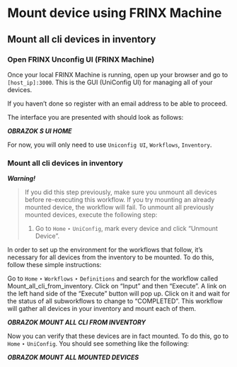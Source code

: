 # Mount device using FRINX Machine

## Mount all cli devices in inventory

### Open FRINX Unconfig UI (FRINX Machine)

Once your local FRINX Machine is running, open up your browser and go to `[host_ip]:3000`. This is the GUI (UniConfig UI) for managing all of your devices.

If you haven’t done so register with an email address to be able to proceed.

The interface you are presented with should look as follows:


***OBRAZOK S UI HOME***

For now, you will only need to use `Uniconfig UI`, `Workflows`, `Inventory`.

### Mount all cli devices in inventory

***Warning!***
>If you did this step previously, make sure you unmount all devices before re-executing this workflow. 
>If you try mounting an already mounted device, the workflow will fail. 
>To unmount all previously mounted devices, execute the following step:
>1. Go to `Home` ‣ `UniConfig`, mark every device and click “Unmount Device”.

In order to set up the environment for the workflows that follow, it’s necessary for all devices from the inventory to be mounted. To do this, follow these simple instructions:

Go to `Home` ‣ `Workflows` ‣ `Definitions` and search for the workflow called Mount_all_cli_from_inventory. Click on “Input” and then “Execute”. A link on the left hand side of the “Execute” button will pop up. Click on it and wait for the status of all subworkflows to change to “COMPLETED”. This workflow will gather all devices in your inventory and mount each of them.

***OBRAZOK MOUNT ALL CLI FROM INVENTORY***

Now you can verify that these devices are in fact mounted. To do this, go to `Home` ‣ `UniConfig`. You should see something like the following:

***OBRAZOK MOUNT ALL MOUNTED DEVICES***